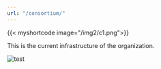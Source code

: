 ```yaml
---
url: "/consortium/"
---
```

{{< myshortcode image="/img2/c1.png">}}

This is the current infrastructure of the organization.

![test](/img/consortium-org.png)

